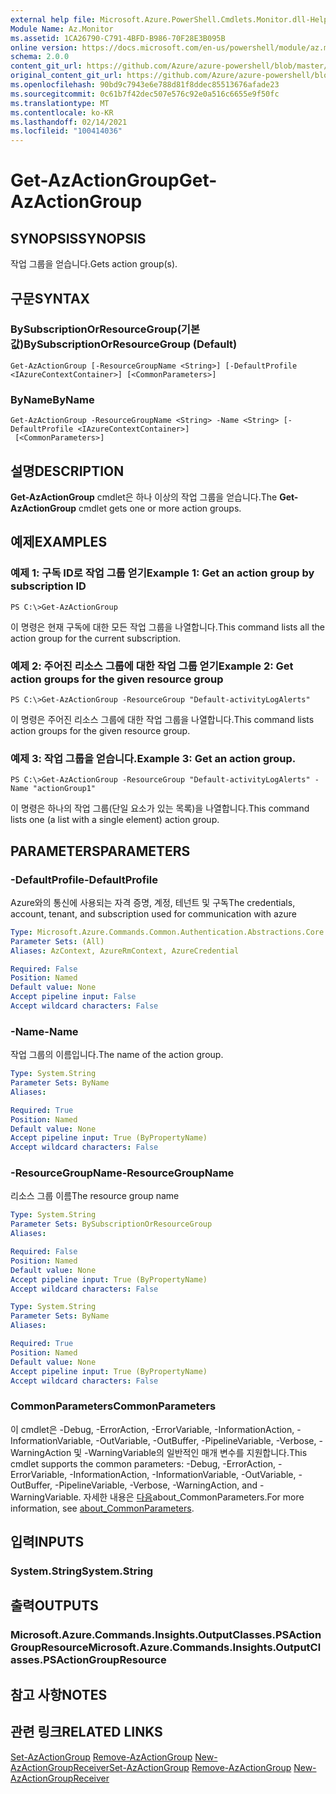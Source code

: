 ```yaml
---
external help file: Microsoft.Azure.PowerShell.Cmdlets.Monitor.dll-Help.xml
Module Name: Az.Monitor
ms.assetid: 1CA26790-C791-4BFD-B986-70F28E3B095B
online version: https://docs.microsoft.com/en-us/powershell/module/az.monitor/get-azactiongroup
schema: 2.0.0
content_git_url: https://github.com/Azure/azure-powershell/blob/master/src/Monitor/Monitor/help/Get-AzActionGroup.md
original_content_git_url: https://github.com/Azure/azure-powershell/blob/master/src/Monitor/Monitor/help/Get-AzActionGroup.md
ms.openlocfilehash: 90bd9c7943e6e788d81f8ddec85513676afade23
ms.sourcegitcommit: 0c61b7f42dec507e576c92e0a516c6655e9f50fc
ms.translationtype: MT
ms.contentlocale: ko-KR
ms.lasthandoff: 02/14/2021
ms.locfileid: "100414036"
---
```

# <span data-ttu-id="0a949-101">Get-AzActionGroup</span><span class="sxs-lookup"><span data-stu-id="0a949-101">Get-AzActionGroup</span></span>

## <span data-ttu-id="0a949-102">SYNOPSIS</span><span class="sxs-lookup"><span data-stu-id="0a949-102">SYNOPSIS</span></span>
<span data-ttu-id="0a949-103">작업 그룹을 얻습니다.</span><span class="sxs-lookup"><span data-stu-id="0a949-103">Gets action group(s).</span></span>

## <span data-ttu-id="0a949-104">구문</span><span class="sxs-lookup"><span data-stu-id="0a949-104">SYNTAX</span></span>

### <span data-ttu-id="0a949-105">BySubscriptionOrResourceGroup(기본값)</span><span class="sxs-lookup"><span data-stu-id="0a949-105">BySubscriptionOrResourceGroup (Default)</span></span>
```
Get-AzActionGroup [-ResourceGroupName <String>] [-DefaultProfile <IAzureContextContainer>] [<CommonParameters>]
```

### <span data-ttu-id="0a949-106">ByName</span><span class="sxs-lookup"><span data-stu-id="0a949-106">ByName</span></span>
```
Get-AzActionGroup -ResourceGroupName <String> -Name <String> [-DefaultProfile <IAzureContextContainer>]
 [<CommonParameters>]
```

## <span data-ttu-id="0a949-107">설명</span><span class="sxs-lookup"><span data-stu-id="0a949-107">DESCRIPTION</span></span>
<span data-ttu-id="0a949-108">**Get-AzActionGroup** cmdlet은 하나 이상의 작업 그룹을 얻습니다.</span><span class="sxs-lookup"><span data-stu-id="0a949-108">The **Get-AzActionGroup** cmdlet gets one or more action groups.</span></span>

## <span data-ttu-id="0a949-109">예제</span><span class="sxs-lookup"><span data-stu-id="0a949-109">EXAMPLES</span></span>

### <span data-ttu-id="0a949-110">예제 1: 구독 ID로 작업 그룹 얻기</span><span class="sxs-lookup"><span data-stu-id="0a949-110">Example 1: Get an action group by subscription ID</span></span>
```
PS C:\>Get-AzActionGroup
```

<span data-ttu-id="0a949-111">이 명령은 현재 구독에 대한 모든 작업 그룹을 나열합니다.</span><span class="sxs-lookup"><span data-stu-id="0a949-111">This command lists all the action group for the current subscription.</span></span>

### <span data-ttu-id="0a949-112">예제 2: 주어진 리소스 그룹에 대한 작업 그룹 얻기</span><span class="sxs-lookup"><span data-stu-id="0a949-112">Example 2: Get action groups for the given resource group</span></span>
```
PS C:\>Get-AzActionGroup -ResourceGroup "Default-activityLogAlerts"
```

<span data-ttu-id="0a949-113">이 명령은 주어진 리소스 그룹에 대한 작업 그룹을 나열합니다.</span><span class="sxs-lookup"><span data-stu-id="0a949-113">This command lists action groups for the given resource group.</span></span>

### <span data-ttu-id="0a949-114">예제 3: 작업 그룹을 얻습니다.</span><span class="sxs-lookup"><span data-stu-id="0a949-114">Example 3: Get an action group.</span></span>
```
PS C:\>Get-AzActionGroup -ResourceGroup "Default-activityLogAlerts" -Name "actionGroup1"
```

<span data-ttu-id="0a949-115">이 명령은 하나의 작업 그룹(단일 요소가 있는 목록)을 나열합니다.</span><span class="sxs-lookup"><span data-stu-id="0a949-115">This command lists one (a list with a single element) action group.</span></span>

## <span data-ttu-id="0a949-116">PARAMETERS</span><span class="sxs-lookup"><span data-stu-id="0a949-116">PARAMETERS</span></span>

### <span data-ttu-id="0a949-117">-DefaultProfile</span><span class="sxs-lookup"><span data-stu-id="0a949-117">-DefaultProfile</span></span>
<span data-ttu-id="0a949-118">Azure와의 통신에 사용되는 자격 증명, 계정, 테넌트 및 구독</span><span class="sxs-lookup"><span data-stu-id="0a949-118">The credentials, account, tenant, and subscription used for communication with azure</span></span>

```yaml
Type: Microsoft.Azure.Commands.Common.Authentication.Abstractions.Core.IAzureContextContainer
Parameter Sets: (All)
Aliases: AzContext, AzureRmContext, AzureCredential

Required: False
Position: Named
Default value: None
Accept pipeline input: False
Accept wildcard characters: False
```

### <span data-ttu-id="0a949-119">-Name</span><span class="sxs-lookup"><span data-stu-id="0a949-119">-Name</span></span>
<span data-ttu-id="0a949-120">작업 그룹의 이름입니다.</span><span class="sxs-lookup"><span data-stu-id="0a949-120">The name of the action group.</span></span>

```yaml
Type: System.String
Parameter Sets: ByName
Aliases:

Required: True
Position: Named
Default value: None
Accept pipeline input: True (ByPropertyName)
Accept wildcard characters: False
```

### <span data-ttu-id="0a949-121">-ResourceGroupName</span><span class="sxs-lookup"><span data-stu-id="0a949-121">-ResourceGroupName</span></span>
<span data-ttu-id="0a949-122">리소스 그룹 이름</span><span class="sxs-lookup"><span data-stu-id="0a949-122">The resource group name</span></span>

```yaml
Type: System.String
Parameter Sets: BySubscriptionOrResourceGroup
Aliases:

Required: False
Position: Named
Default value: None
Accept pipeline input: True (ByPropertyName)
Accept wildcard characters: False
```

```yaml
Type: System.String
Parameter Sets: ByName
Aliases:

Required: True
Position: Named
Default value: None
Accept pipeline input: True (ByPropertyName)
Accept wildcard characters: False
```

### <span data-ttu-id="0a949-123">CommonParameters</span><span class="sxs-lookup"><span data-stu-id="0a949-123">CommonParameters</span></span>
<span data-ttu-id="0a949-124">이 cmdlet은 -Debug, -ErrorAction, -ErrorVariable, -InformationAction, -InformationVariable, -OutVariable, -OutBuffer, -PipelineVariable, -Verbose, -WarningAction 및 -WarningVariable의 일반적인 매개 변수를 지원합니다.</span><span class="sxs-lookup"><span data-stu-id="0a949-124">This cmdlet supports the common parameters: -Debug, -ErrorAction, -ErrorVariable, -InformationAction, -InformationVariable, -OutVariable, -OutBuffer, -PipelineVariable, -Verbose, -WarningAction, and -WarningVariable.</span></span> <span data-ttu-id="0a949-125">자세한 내용은 [다음](http://go.microsoft.com/fwlink/?LinkID=113216)about_CommonParameters.</span><span class="sxs-lookup"><span data-stu-id="0a949-125">For more information, see [about_CommonParameters](http://go.microsoft.com/fwlink/?LinkID=113216).</span></span>

## <span data-ttu-id="0a949-126">입력</span><span class="sxs-lookup"><span data-stu-id="0a949-126">INPUTS</span></span>

### <span data-ttu-id="0a949-127">System.String</span><span class="sxs-lookup"><span data-stu-id="0a949-127">System.String</span></span>

## <span data-ttu-id="0a949-128">출력</span><span class="sxs-lookup"><span data-stu-id="0a949-128">OUTPUTS</span></span>

### <span data-ttu-id="0a949-129">Microsoft.Azure.Commands.Insights.OutputClasses.PSActionGroupResource</span><span class="sxs-lookup"><span data-stu-id="0a949-129">Microsoft.Azure.Commands.Insights.OutputClasses.PSActionGroupResource</span></span>

## <span data-ttu-id="0a949-130">참고 사항</span><span class="sxs-lookup"><span data-stu-id="0a949-130">NOTES</span></span>

## <span data-ttu-id="0a949-131">관련 링크</span><span class="sxs-lookup"><span data-stu-id="0a949-131">RELATED LINKS</span></span>

<span data-ttu-id="0a949-132">[Set-AzActionGroup](./Set-AzActionGroup.md) 
 [Remove-AzActionGroup](./Remove-AzActionGroup.md) 
 [New-AzActionGroupReceiver](./New-AzActionGroupReceiver.md)</span><span class="sxs-lookup"><span data-stu-id="0a949-132">[Set-AzActionGroup](./Set-AzActionGroup.md)
[Remove-AzActionGroup](./Remove-AzActionGroup.md)
[New-AzActionGroupReceiver](./New-AzActionGroupReceiver.md)</span></span>
